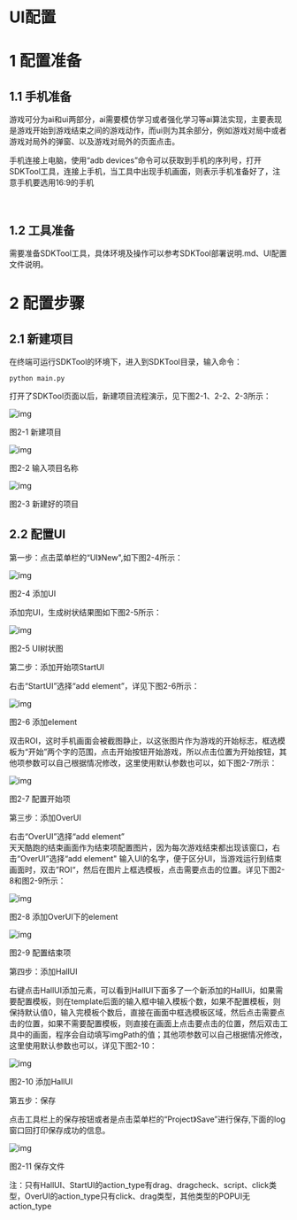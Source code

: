 #   UI配置

# 1  配置准备

## 1.1  手机准备
游戏可分为ai和ui两部分，ai需要模仿学习或者强化学习等ai算法实现，主要表现是游戏开始到游戏结束之间的游戏动作，而ui则为其余部分，例如游戏对局中或者游戏对局外的弹窗、以及游戏对局外的页面点击。

手机连接上电脑，使用“adb devices”命令可以获取到手机的序列号，打开SDKTool工具，连接上手机，当工具中出现手机画面，则表示手机准备好了，注意手机要选用16:9的手机

​                                                                                                   

## 1.2  工具准备
需要准备SDKTool工具，具体环境及操作可以参考SDKTool部署说明.md、UI配置文件说明。

# 2  配置步骤

## 2.1  新建项目

在终端可运行SDKTool的环境下，进入到SDKTool目录，输入命令：

```
python main.py
```

打开了SDKTool页面以后，新建项目流程演示，见下图2-1、2-2、2-3所示：

![img](../img/New_SDKTool/ProjectUIConfig/newProject.png)

图2-1 新建项目                                        

​![img](../img/New_SDKTool/ProjectUIConfig/inputPjName.png)   

图2-2 输入项目名称                           

![img](../img/New_SDKTool/ProjectUIConfig/initPj.png)

 图2-3 新建好的项目



## 2.2  配置UI

第一步：点击菜单栏的“UI》New",如下图2-4所示：

![img](../img/New_SDKTool/ProjectUIConfig/newUI.png)

图2-4 添加UI

添加完UI，生成树状结果图如下图2-5所示：

![img](../img/New_SDKTool/ProjectUIConfig/UITree.png)

图2-5 UI树状图         

第二步：添加开始项StartUI

右击“StartUI”选择“add element”，详见下图2-6所示：

​![img](../img/New_SDKTool/ProjectUIConfig/addUIElement.png)

  图2-6 添加element

双击ROI，这时手机画面会被截图静止，以这张图片作为游戏的开始标志，框选模板为“开始”两个字的范围，点击开始按钮开始游戏，所以点击位置为开始按钮，其他项参数可以自己根据情况修改，这里使用默认参数也可以，如下图2-7所示：

![img](../img/New_SDKTool/ProjectUIConfig/configStartUI.png)

 图2-7  配置开始项

第三步：添加OverUI

右击“OverUI”选择“add element”  
天天酷跑的结束画面作为结束项配置图片，因为每次游戏结束都出现该窗口，右击“OverUI”选择“add element" 输入UI的名字，便于区分UI，当游戏运行到结束画面时，双击”ROI“，然后在图片上框选模板，点击需要点击的位置。详见下图2-8和图2-9所示：

![img](../img/New_SDKTool/ProjectUIConfig/configOverUI.png)

图2-8  添加OverUI下的element

![img](../img/New_SDKTool/ProjectUIConfig/over.png)

 图2-9 配置结束项

第四步：添加HallUI

右键点击HallUI添加元素，可以看到HallUI下面多了一个新添加的HallUi，如果需要配置模板，则在template后面的输入框中输入模板个数，如果不配置模板，则保持默认值0，输入完模板个数后，直接在画面中框选模板区域，然后点击需要点击的位置，如果不需要配置模板，则直接在画面上点击要点击的位置，然后双击工具中的画面，程序会自动填写imgPath的值；其他项参数可以自己根据情况修改，这里使用默认参数也可以，详见下图2-10：

![img](../img/New_SDKTool/ProjectUIConfig/mengzhidao.png)

图2-10  添加HallUI

第五步：保存

点击工具栏上的保存按钮或者是点击菜单栏的“Project》Save”进行保存,下面的log窗口回打印保存成功的信息。

![img](../img/New_SDKTool/ProjectUIConfig/saveProject.png)

 图2-11  保存文件


注：只有HallUI、StartUI的action_type有drag、dragcheck、script、click类型，OverUI的action_type只有click、drag类型，其他类型的POPUI无action_type

